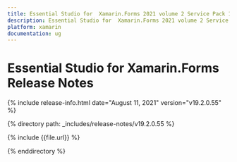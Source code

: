 ```yaml
---
title: Essential Studio for  Xamarin.Forms 2021 volume 2 Service Pack 1 Release Notes  
description: Essential Studio for  Xamarin.Forms 2021 volume 2 Service Pack 1 Release Notes  
platform: xamarin
documentation: ug
---
```


# Essential Studio for  Xamarin.Forms  Release Notes  

{% include release-info.html date="August 11, 2021"  version="v19.2.0.55" %} 


{% directory path: _includes/release-notes/v19.2.0.55 %}

{% include {{file.url}} %}

{% enddirectory %}
